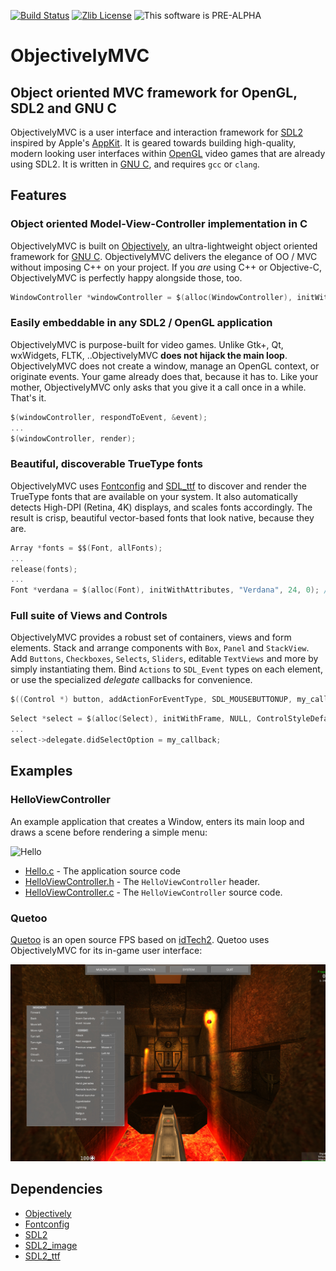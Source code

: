 [![Build Status](http://ci.quetoo.org/buildStatus/icon?job=ObjectivelyMVC-Linux-x86_64)](http://ci.quetoo.org/job/ObjectivelyMVC-Linux-x86_64/)
[![Zlib License](https://img.shields.io/badge/license-Zlib-brightgreen.svg)](https://opensource.org/licenses/Zlib)
![This software is PRE-ALPHA](https://img.shields.io/badge/development_stage-PRE_ALPHA-orange.svg)

ObjectivelyMVC
===

Object oriented MVC framework for OpenGL, SDL2 and GNU C
---

ObjectivelyMVC is a user interface and interaction framework for [SDL2](http://www.libsdl.org) inspired by 
Apple's [AppKit](https://developer.apple.com/reference/appkit). 
It is geared towards building high-quality, modern looking user interfaces within [OpenGL](http://www.opengl.org/) 
video games that are already using SDL2. It is written in [GNU C](http://www.gnu.org/software/gnu-c-manual/), and requires `gcc` or `clang`.

Features
---

### Object oriented Model-View-Controller implementation in C

ObjectivelyMVC is built on [Objectively](https://github.com/jdolan/Objectively), an ultra-lightweight object oriented framework for [GNU C](http://www.gnu.org/software/gnu-c-manual/). ObjectivelyMVC delivers the elegance of OO / MVC without imposing C++ on your project. If you *are* using C++ or Objective-C, ObjectivelyMVC is perfectly happy alongside those, too.

```c
WindowController *windowController = $(alloc(WindowController), initWithWindow, window);
```

### Easily embeddable in any SDL2 / OpenGL application

ObjectivelyMVC is purpose-built for video games. Unlike Gtk+, Qt, wxWidgets, FLTK, ..ObjectivelyMVC **does not hijack the main loop**. ObjectivelyMVC does not create a window, manage an OpenGL context, or originate events. Your game already does that, because it has to. Like your mother, ObjectivelyMVC only asks that you give it a call once in a while. That's it.

```c
$(windowController, respondToEvent, &event);
...
$(windowController, render);
```

### Beautiful, discoverable TrueType fonts

ObjectivelyMVC uses [Fontconfig](https://www.freedesktop.org/wiki/Software/fontconfig/) and [SDL_ttf](https://www.libsdl.org/projects/SDL_ttf/) to discover and render the TrueType fonts that are available on your system. It also automatically detects High-DPI (Retina, 4K) displays, and scales fonts accordingly. The result is crisp, beautiful vector-based fonts that look native, because they are.

```c
Array *fonts = $$(Font, allFonts);
...
release(fonts);
...
Font *verdana = $(alloc(Font), initWithAttributes, "Verdana", 24, 0); // will render at 48pt on Retina displays
```

### Full suite of Views and Controls

ObjectivelyMVC provides a robust set of containers, views and form elements. Stack and arrange components with `Box`, `Panel` and `StackView`. Add `Buttons`, `Checkboxes`, `Selects`, `Sliders`, editable `TextViews` and more by simply instantiating them. Bind `Actions` to `SDL_Event` types on each element, or use the specialized _delegate_ callbacks for convenience.

```c
$((Control *) button, addActionForEventType, SDL_MOUSEBUTTONUP, my_callback, my_sender, my_data);
```

```c
Select *select = $(alloc(Select), initWithFrame, NULL, ControlStyleDefault);
...
select->delegate.didSelectOption = my_callback;
```

Examples
---

### HelloViewController
An example application that creates a Window, enters its main loop and draws a scene before rendering a simple menu:

![Hello](Documentation/demo.gif)

 * [Hello.c](Examples/Hello.c) - The application source code
 * [HelloViewController.h](Examples/HelloViewController.h) - The `HelloViewController` header.
 * [HelloViewController.c](Examples/HelloViewController.c) - The `HelloViewController` source code. 

### Quetoo
[Quetoo](https://github.com/jdolan/quetoo) is an open source FPS based on [idTech2](https://en.wikipedia.org/wiki/Quake_II_engine). Quetoo uses ObjectivelyMVC for its in-game user interface:

![Quetoo](Documentation/quetoo.jpg)

Dependencies
---
 * [Objectively](https://github.com/jdolan/Objectively)
 * [Fontconfig](https://www.freedesktop.org/wiki/Software/fontconfig/)
 * [SDL2](https://www.libsdl.org/)
 * [SDL2_image](https://www.libsdl.org/projects/SDL_image/)
 * [SDL2_ttf](https://www.libsdl.org/projects/SDL_ttf/)

